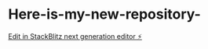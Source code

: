 # Here-is-my-new-repository-

[Edit in StackBlitz next generation editor ⚡️](https://stackblitz.com/~/github.com/NawazAliShah/Here-is-my-new-repository-)